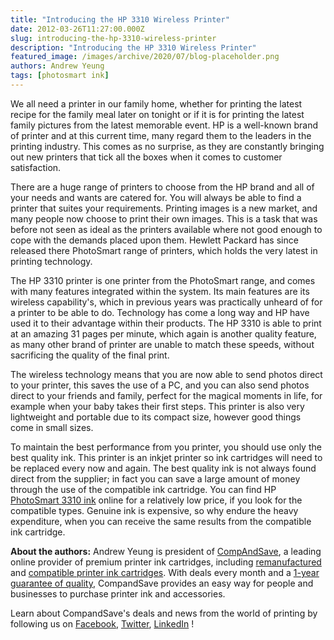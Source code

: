 ```yaml
---
title: "Introducing the HP 3310 Wireless Printer"
date: 2012-03-26T11:27:00.000Z
slug: introducing-the-hp-3310-wireless-printer
description: "Introducing the HP 3310 Wireless Printer"
featured_image: /images/archive/2020/07/blog-placeholder.png
authors: Andrew Yeung
tags: [photosmart ink]
---
```


We all need a printer in our family home, whether for printing the latest recipe for the family meal later on tonight or if it is for printing the latest family pictures from the latest memorable event. HP is a well-known brand of printer and at this current time, many regard them to the leaders in the printing industry. This comes as no surprise, as they are constantly bringing out new printers that tick all the boxes when it comes to customer satisfaction. 

There are a huge range of printers to choose from the HP brand and all of your needs and wants are catered for. You will always be able to find a printer that suites your requirements. Printing images is a new market, and many people now choose to print their own images. This is a task that was before not seen as ideal as the printers available where not good enough to cope with the demands placed upon them. Hewlett Packard has since released there PhotoSmart range of printers, which holds the very latest in printing technology. 

The HP 3310 printer is one printer from the PhotoSmart range, and comes with many features integrated within the system. Its main features are its wireless capability's, which in previous years was practically unheard of for a printer to be able to do. Technology has come a long way and HP have used it to their advantage within their products. The HP 3310 is able to print at an amazing 31 pages per minute, which again is another quality feature, as many other brand of printer are unable to match these speeds, without sacrificing the quality of the final print. 

The wireless technology means that you are now able to send photos direct to your printer, this saves the use of a PC, and you can also send photos direct to your friends and family, perfect for the magical moments in life, for example when your baby takes their first steps. This printer is also very lightweight and portable due to its compact size, however good things come in small sizes. 

To maintain the best performance from you printer, you should use only the best quality ink. This printer is an inkjet printer so ink cartridges will need to be replaced every now and again. The best quality ink is not always found direct from the supplier; in fact you can save a large amount of money through the use of the compatible ink cartridge. You can find HP [PhotoSmart 3310 ink](https://www.compandsave.com/hp/photosmart/3310-ink-cartridges) online for a relatively low price, if you look for the compatible types. Genuine ink is expensive, so why endure the heavy expenditure, when you can receive the same results from the compatible ink cartridge.

**About the authors:** Andrew Yeung is president of [CompAndSave](https://www.compandsave.com/), a leading online provider of premium printer ink cartridges, including [remanufactured](https://www.compandsave.com/help) and [compatible printer ink cartridges](https://www.compandsave.com/help). With deals every month and a [1-year guarantee of quality](https://www.compandsave.com/help), CompandSave provides an easy way for people and businesses to purchase printer ink and accessories.

Learn about CompandSave's deals and news from the world of printing by following us on [Facebook](https://www.facebook.com/compandsave.ink), [Twitter](https://twitter.com/compandsave), [LinkedIn](https://www.linkedin.com) !